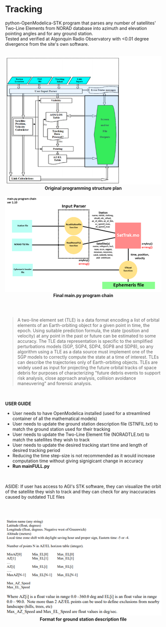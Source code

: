 # Tracking
python-OpenModelica-STK program that parses any number of satellites' Two-Line Elements from NORAD database into azimuth and elevation pointing angles and for any ground station. 
<br>
Tested and verified at Algonquin Radio Observatory with &lt;0.01 degree divergence from the site's own software.
<br><br>
<p align="center">
  <img src="https://github.com/naufalrafi/Tracking/blob/master/block%20diagram.png"><br>
  <b>Original programming structure plan</b>
  <br><br>
  <img src="https://github.com/naufalrafi/Tracking/blob/master/finalfinal.png"><br>
  <b>Final main.py program chain</b>
</p>

<br><br>
> A two-line element set (TLE) is a data format encoding a list of orbital elements of an Earth-orbiting object for a given point in time, the epoch. Using suitable prediction formula, the state (position and velocity) at any point in the past or future can be estimated to some accuracy. The TLE data representation is specific to the simplified perturbations models (SGP, SGP4, SDP4, SGP8 and SDP8), so any algorithm using a TLE as a data source must implement one of the SGP models to correctly compute the state at a time of interest. TLEs can describe the trajectories only of Earth-orbiting objects. TLEs are widely used as input for projecting the future orbital tracks of space debris for purposes of characterizing "future debris events to support risk analysis, close approach analysis, collision avoidance maneuvering" and forensic analysis.

<br><br>
**USER GUIDE**
- User needs to have OpenModelica installed (used for a streamlined container of all the mathematical models)
- User needs to update the ground station description file (STNFIL.txt) to match the ground station used for their tracking
- User needs to update the Two-Line Element file (NORADTLE.txt) to match the satellites they wish to track
- User needs to update the desired tracking start time and length of desired tracking period
- Reducing the time step-size is not recommended as it would increase computation time without giving signigicant change in accuracy
- **Run mainFULL.py**

<br><br>
ASIDE: If user has access to AGI's STK software, they can visualize the orbit of the satellite they wish to track and they can check for any inaccuracies caused by outdated TLE files 

<br><br>
<p align="center">
  <img src="https://github.com/naufalrafi/Tracking/blob/master/STNFILspec.PNG"><br>
  <b>Format for ground station description file</b>
</p>

